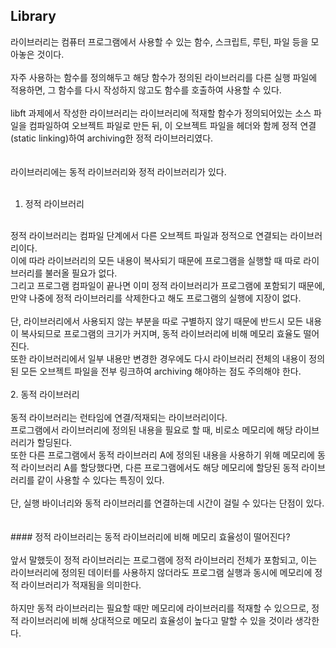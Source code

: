   ## Library<br/>
라이브러리는 컴퓨터 프로그램에서 사용할 수 있는 함수, 스크립트, 루틴, 파일 등을 모아놓은 것이다.<br/>
<br/>
자주 사용하는 함수를 정의해두고 해당 함수가 정의된 라이브러리를 다른 실행 파일에 적용하면, 그 함수를 다시 작성하지 않고도 함수를 호출하여 사용할 수 있다.<br/>
<br/>
libft 과제에서 작성한 라이브러리는 라이브러리에 적재할 함수가 정의되어있는 소스 파일을 컴파일하여 오브젝트 파일로 만든 뒤, 이 오브젝트 파일을 헤더와 함께 정적 연결(static linking)하여 archiving한 정적 라이브러리였다.<br/>
<br/><br/>
라이브러리에는 동적 라이브러리와 정적 라이브러리가 있다.
<br/><br/>
  1. 정적 라이브러리<br/>
<br/>
정적 라이브러리는 컴파일 단계에서 다른 오브젝트 파일과 정적으로 연결되는 라이브러리이다.<br/>
이에 따라 라이브러리의 모든 내용이 복사되기 때문에 프로그램을 실행할 때 따로 라이브러리를 불러올 필요가 없다.<br/>
그리고 프로그램 컴파일이 끝나면 이미 정적 라이브러리가 프로그램에 포함되기 때문에, 만약 나중에 정적 라이브러리를 삭제한다고 해도 프로그램의 실행에 지장이 없다.<br/>
<br/>
단, 라이브러리에서 사용되지 않는 부분을 따로 구별하지 않기 때문에 반드시 모든 내용이 복사되므로 프로그램의 크기가 커지며, 동적 라이브러리에 비해 메모리 효율도 떨어진다.<br/>
또한 라이브러리에서 일부 내용만 변경한 경우에도 다시 라이브러리 전체의 내용이 정의된 모든 오브젝트 파일을 전부 링크하여 archiving 해야하는 점도 주의해야 한다.<br/>
<br/>
  2. 동적 라이브러리<br/>
<br/>
동적 라이브러리는 런타임에 연결/적재되는 라이브러리이다.<br/>
프로그램에서 라이브러리에 정의된 내용을 필요로 할 때, 비로소 메모리에 해당 라이브러리가 할딩된다.<br/>
또한 다른 프로그램에서 동적 라이브러리 A에 정의된 내용을 사용하기 위해 메모리에 동적 라이브러리 A를 할당했다면, 다른 프로그램에서도 해당 메모리에 할당된 동적 라이브러리를 같이 사용할 수 있다는 특징이 있다.<br/>
<br/>
단, 실행 바이너리와 동적 라이브러리를 연결하는데 시간이 걸릴 수 있다는 단점이 있다.<br/>
<br/>
<br/>
  #### 정적 라이브러리는 동적 라이브러리에 비해 메모리 효율성이 떨어진다?<br/>
<br/>
앞서 말했듯이 정적 라이브러리는 프로그램에 정적 라이브러리 전체가 포함되고, 이는 라이브러리에 정의된 데이터를 사용하지 않더라도 프로그램 실행과 동시에 메모리에 정적 라이브러리가 적재됨을 의미한다.<br/>
<br/>
하지만 동적 라이브러리는 필요할 때만 메모리에 라이브러리를 적재할 수 있으므로, 정적 라이브러리에 비해 상대적으로 메모리 효율성이 높다고 말할 수 있을 것이라 생각한다.<br/>
<br/>
 
